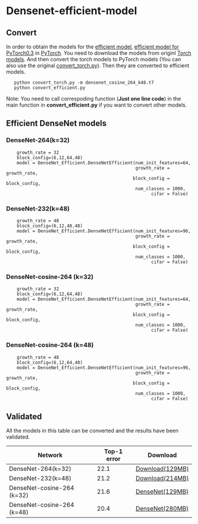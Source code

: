 # Densenet-efficient-model
## Convert 
In order to obtain the models for the [efficient model](https://github.com/gpleiss/efficient_densenet_pytorch/blob/master/models/densenet_efficient.py), [efficient model for PyTorch0.3](https://github.com/gpleiss/efficient_densenet_pytorch/tree/pytorch0.3) in [PyTorch](https://github.com/pytorch/pytorch). You need to download the models from originl [Torch models](https://github.com/liuzhuang13/DenseNet). And then convert the torch models to PyTorch models (You can also use the original [convert_torch.py](https://github.com/clcarwin/convert_torch_to_pytorch)). Then they are converted to efficient models.<br>

```
   python convert_torch.py -m densenet_cosine_264_k48.t7
   python convert_efficient.py
```

Note: You need to call correspoding function (**Just one line code**) in the main function in **convert_efficient.py** if you want to convert other models.

## Efficient DenseNet models

### DenseNet-264(k=32)
```
    growth_rate = 32
    block_config=(6,12,64,48)
    model = DenseNet_Efficient.DenseNetEfficient(num_init_features=64,
                                                 growth_rate = growth_rate,
                                                block_config = block_config,
                                                 num_classes = 1000,
                                                       cifar = False)
```
### DenseNet-232(k=48)
```
    growth_rate = 48
    block_config=(6,12,48,48)
    model = DenseNet_Efficient.DenseNetEfficient(num_init_features=96,
                                                 growth_rate = growth_rate,
                                                block_config = block_config,
                                                 num_classes = 1000,
                                                       cifar = False)
```

### DenseNet-cosine-264 (k=32)
```
    growth_rate = 32
    block_config=(6,12,64,48)
    model = DenseNet_Efficient.DenseNetEfficient(num_init_features=64,
                                                 growth_rate = growth_rate,
                                                block_config = block_config,
                                                 num_classes = 1000,
                                                       cifar = False)
```

### DenseNet-cosine-264 (k=48)
```
    growth_rate = 48
    block_config=(6,12,64,48)
    model = DenseNet_Efficient.DenseNetEfficient(num_init_features=96,
                                                 growth_rate = growth_rate,
                                                block_config = block_config,
                                                 num_classes = 1000,
                                                       cifar = False)
```

## Validated
All the models in this table can be converted and the results have been validated.

| Network            |Top-1 error    | Download |
| -------------------|---             | -------- |
|DenseNet-264(k=32) |22.1| [Download(129MB)](https://drive.google.com/file/d/1vWWURpd0kW-41dFXzSEKs-IfGUC8kF-P/view?usp=sharing)|
|DenseNet-232(k=48) |21.2 |[Download(214MB)](https://drive.google.com/file/d/1cXj3Z8VCNnKlgefdXuQaRvyK4dctYWhO/view?usp=sharing)
| DenseNet-cosine-264 (k=32)|21.6 | [DenseNet(129MB)](https://drive.google.com/file/d/15KVHM7n2DUPQSgDqqgiHJQxN6n0m1jTC/view?usp=sharing) |
| DenseNet-cosine-264 (k=48)|20.4 | [DenseNet(280MB)](https://drive.google.com/file/d/1mWQIV07n5DnfFSL4_Mic5a2dddSyTcck/view?usp=sharing) |
